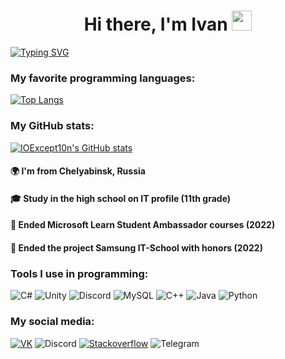 <h1 align="center"> Hi there, I'm Ivan <img src="https://github.com/blackcater/blackcater/raw/main/images/Hi.gif" height="32"/></h1>

[![Typing SVG](https://readme-typing-svg.herokuapp.com?width=500&lines=Student%2C+learning+desktop%2Fgame+development)](https://git.io/typing-svg)
</br>

### My favorite programming languages: 
[![Top Langs](https://github-readme-stats.vercel.app/api/top-langs/?username=IOExcept10n&layout=compact)](https://github.com/anuraghazra/github-readme-stats)

### My GitHub stats: 
[![IOExcept10n's GitHub stats](https://github-readme-stats.vercel.app/api?username=IOExcept10n)](https://github.com/anuraghazra/github-readme-stats)

#### 🌍 I'm from Chelyabinsk, Russia </br>
#### 🎓 Study in the high school on IT profile (11th grade) </br>
#### 🧩 Ended Microsoft Learn Student Ambassador courses (2022) </br>
#### 🏅 Ended the project Samsung IT-School with honors (2022) </br>

### Tools I use in programming: 
![C#](https://img.shields.io/badge/c%23-%23239120.svg?style=for-the-badge&logo=c-sharp&logoColor=white)
![Unity](https://img.shields.io/badge/unity-%23000000.svg?style=for-the-badge&logo=unity&logoColor=white)
![Discord](https://img.shields.io/badge/Discord-%237289DA.svg?style=for-the-badge&logo=discord&logoColor=white)
![MySQL](https://img.shields.io/badge/mysql-%2300f.svg?style=for-the-badge&logo=mysql&logoColor=white)
![C++](https://img.shields.io/badge/c++-%2300599C.svg?style=for-the-badge&logo=c%2B%2B&logoColor=white)
![Java](https://img.shields.io/badge/java-%23ED8B00.svg?style=for-the-badge&logo=java&logoColor=white)
![Python](https://img.shields.io/badge/python-3670A0?style=for-the-badge&logo=python&logoColor=ffdd54)

### My social media: 
[![VK](https://img.shields.io/badge/-VK-303030?style=for-the-badge&logo=VK&logoColor=6E85D3)](https://vk.com/ioexcept10n)
![Discord](https://img.shields.io/badge/-IOException%234138-303030?style=for-the-badge&logo=discord&logoColor=6E85D3)
[![Stackoverflow](https://img.shields.io/badge/-Stackoverflow-303030?style=for-the-badge&logo=stackoverflow&logoColor=EC7C23)](https://stackoverflow.com/users/16944936/ioexception)
![Telegram](https://img.shields.io/badge/-@IOExcept10n-303030?style=for-the-badge&logo=telegram&logoColor=1F9BDA)

<!--
**IOExcept10n/IOExcept10n** is a ✨ _special_ ✨ repository because its `README.md` (this file) appears on your GitHub profile.

Here are some ideas to get you started:

- 🔭 I’m currently working on ...
- 🌱 I’m currently learning ...
- 👯 I’m looking to collaborate on ...
- 🤔 I’m looking for help with ...
- 💬 Ask me about ...
- 📫 How to reach me: ...
- 😄 Pronouns: ...
- ⚡ Fun fact: ...
-->
